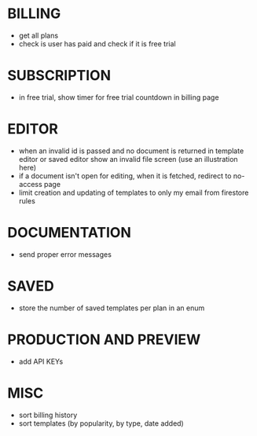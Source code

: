 # BILLING

- get all plans
- check is user has paid and check if it is free trial

# SUBSCRIPTION

- in free trial, show timer for free trial countdown in billing page

# EDITOR

- when an invalid id is passed and no document is returned in template editor or saved editor show an invalid file screen (use an illustration here)
- if a document isn't open for editing, when it is fetched, redirect to no-access page
- limit creation and updating of templates to only my email from firestore rules

# DOCUMENTATION

- send proper error messages


# SAVED
- store the number of saved templates per plan in an enum

# PRODUCTION AND PREVIEW

- add API KEYs

# MISC
- sort billing history
- sort templates (by popularity, by type, date added)